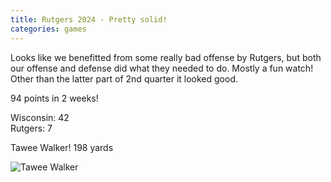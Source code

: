```yaml
---
title: Rutgers 2024 - Pretty solid!
categories: games
---
```


Looks like we benefitted from some really bad offense by Rutgers, but both our
offense and defense did what they needed to do. Mostly a fun watch! Other than
the latter part of 2nd quarter it looked good.

94 points in 2 weeks!

Wisconsin: 42\
Rutgers: 7

Tawee Walker! 198 yards

![Tawee Walker](https://external-content.duckduckgo.com/iu/?u=https%3A%2F%2Ftse1.mm.bing.net%2Fth%3Fid%3DOIP.3qF6XceAsEXyPoj4iCGR7AHaFf%26pid%3DApi&f=1&ipt=195afe66d18b4c21b26112c79fbd77c6eddc04382c2bad437e9c6d054c64075f&ipo=images)
<!-- ![Tawee Walker](../img/walker.jpg) -->
